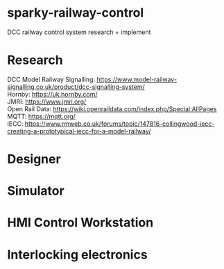 # sparky-railway-control
DCC railway control system research + implement

# Research
DCC Model Railway Signalling: https://www.model-railway-signalling.co.uk/product/dcc-signalling-system/ \
Hornby: https://uk.hornby.com/ \
JMRI: https://www.jmri.org/ \
Open Rail Data: https://wiki.openraildata.com/index.php/Special:AllPages \
MQTT: https://mqtt.org/ \
IECC: https://www.rmweb.co.uk/forums/topic/147816-collingwood-iecc-creating-a-prototypical-iecc-for-a-model-railway/

# Designer

# Simulator

# HMI Control Workstation

# Interlocking electronics
